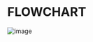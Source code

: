 # FLOWCHART 
![image](https://user-images.githubusercontent.com/101641134/160291130-5c97dcf9-1da1-41b9-a232-39ec3b0909fc.png)


